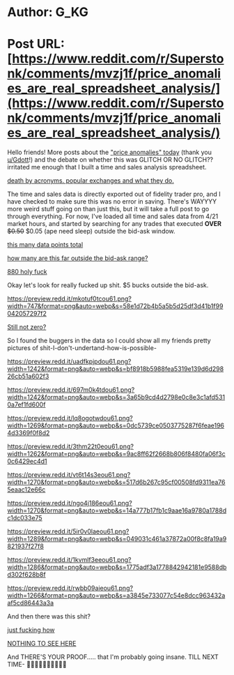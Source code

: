 # Author: G_KG
# Post URL: [https://www.reddit.com/r/Superstonk/comments/mvzj1f/price_anomalies_are_real_spreadsheet_analysis/](https://www.reddit.com/r/Superstonk/comments/mvzj1f/price_anomalies_are_real_spreadsheet_analysis/)


Hello friends!  More posts about the ["price anomalies" today](https://www.reddit.com/r/Superstonk/comments/mvszia/anomalies_cracked/) (thank you  [u/Gdott](https://www.reddit.com/user/Gdott/)!) and the debate on whether this was GLITCH OR NO GLITCH?? irritated me enough that I built a time and sales analysis spreadsheet.

[death by acronyms. popular exchanges and what they do.](https://preview.redd.it/vooe3fytaou61.png?width=501&format=png&auto=webp&s=ca446273e02b781d1f13e69a96108d9dcb098dae)

The time and sales data is directly exported out of fidelity trader pro, and I have checked to make sure this was no error in saving.  There's WAYYYY more weird stuff going on than just this, but it will take a full post to go through everything.  For now, I've loaded all time and sales data from 4/21 market hours, and started by searching for any trades that executed **OVER** ~~$0.50~~  $0.05 (ape need sleep) outside the bid-ask window.

[this many data points total](https://preview.redd.it/yejocr55cou61.png?width=395&format=png&auto=webp&s=5e61204098f56b03e9a63cb461ed5b513e1209f2)

[how many are this far outside the bid-ask range?](https://preview.redd.it/scenkigkbou61.png?width=747&format=png&auto=webp&s=e20812f3b271f7f2097d49b1a44740c773f6debb)

[880 holy fuck](https://preview.redd.it/tcr1l85mcou61.png?width=343&format=png&auto=webp&s=993ca090451d3b1f3bbd9409f2d17502d6d6f130)

Okay let's look for really fucked up shit.  $5 bucks outside the bid-ask.

https://preview.redd.it/mkotuf0tcou61.png?width=747&format=png&auto=webp&s=58e1d72b4b5a5b5d25df3d41b1f99042057297f2

[Still not zero?](https://preview.redd.it/7n016lc8dou61.png?width=343&format=png&auto=webp&s=35fa30e4432d5ef7b010a93111e00e55d0261429)

So I found the buggers in the data so I could show all my friends pretty pictures of shit-I-don't-undertand-how-is-possible-

https://preview.redd.it/uadfkpjpdou61.png?width=1242&format=png&auto=webp&s=bf8918b5988fea5319e139d6d29826cb51a602f3

https://preview.redd.it/697m0k4tdou61.png?width=1242&format=png&auto=webp&s=3a65b9cd4d2798e0c8e3c1afd5310a7ef1fd600f

https://preview.redd.it/lq8ogotwdou61.png?width=1269&format=png&auto=webp&s=0dc5739ce0503775287f6feae1964d3369f0f8d2

https://preview.redd.it/3thm22t0eou61.png?width=1262&format=png&auto=webp&s=9ac8ff62f2668b806f8480fa06f3c0c6429ec4d1

https://preview.redd.it/vt6t14s3eou61.png?width=1270&format=png&auto=webp&s=517d6b267c95cf00508fd9311ea765eaac12e66c

https://preview.redd.it/ngo4j186eou61.png?width=1270&format=png&auto=webp&s=14a777b17fb1c9aae16a9780a1788dc1dc033e75

https://preview.redd.it/5ir0v0laeou61.png?width=1289&format=png&auto=webp&s=049031c461a37872a00f8c8fa19a9821937f27f8

https://preview.redd.it/1kvmlf3eeou61.png?width=1286&format=png&auto=webp&s=1775adf3a1778842942181e9588dbd302f628b8f

https://preview.redd.it/rwbb09aieou61.png?width=1266&format=png&auto=webp&s=a3845e733077c54e8dcc963432aaf5cd86443a3a

And then there was this shit?

[just fucking how](https://preview.redd.it/korvd29peou61.png?width=1277&format=png&auto=webp&s=89e44268b271b64c9fadb942f1438973ea136de7)

[NOTHING TO SEE HERE](https://preview.redd.it/ccr0oqtteou61.png?width=1282&format=png&auto=webp&s=a310f1e855685b8499dd810a11a6b98669364d62)

And THERE'S YOUR PROOF.....  that I'm probably going insane.  TILL NEXT TIME- 💎🙌🦍🚀🚀🚀🚀🚀🚀🚀